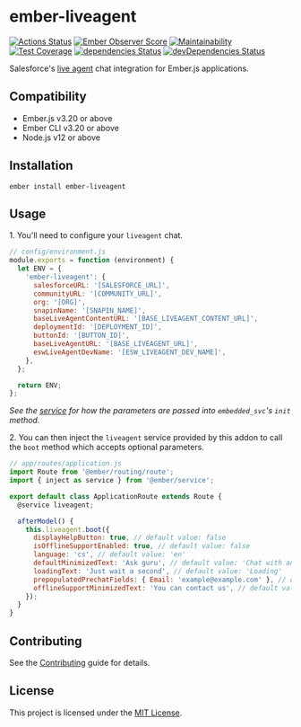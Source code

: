 # ember-liveagent

[![Actions Status](https://github.com/zonkyio/ember-liveagent/workflows/CI/badge.svg)](https://github.com/zonkyio/ember-liveagent/actions)
[![Ember Observer Score](https://emberobserver.com/badges/ember-liveagent.svg)](https://emberobserver.com/addons/ember-liveagent)
[![Maintainability](https://api.codeclimate.com/v1/badges/1f036b2befff3579f2f7/maintainability)](https://codeclimate.com/github/zonkyio/ember-liveagent/maintainability)
[![Test Coverage](https://api.codeclimate.com/v1/badges/1f036b2befff3579f2f7/test_coverage)](https://codeclimate.com/github/zonkyio/ember-liveagent/test_coverage)
[![dependencies Status](https://david-dm.org/zonkyio/ember-liveagent/status.svg)](https://david-dm.org/zonkyio/ember-liveagent)
[![devDependencies Status](https://david-dm.org/zonkyio/ember-liveagent/dev-status.svg)](https://david-dm.org/zonkyio/ember-liveagent?type=dev)

Salesforce's [live agent](https://www.salesforce.com/products/service-cloud/features/live-agent/) chat integration for Ember.js applications.

## Compatibility

- Ember.js v3.20 or above
- Ember CLI v3.20 or above
- Node.js v12 or above

## Installation

```
ember install ember-liveagent
```

## Usage

1\. You'll need to configure your `liveagent` chat.

```javascript
// config/environment.js
module.exports = function (environment) {
  let ENV = {
    'ember-liveagent': {
      salesforceURL: '[SALESFORCE_URL]',
      communityURL: '[COMMUNITY_URL]',
      org: '[ORG]',
      snapinName: '[SNAPIN_NAME]',
      baseLiveAgentContentURL: '[BASE_LIVEAGENT_CONTENT_URL]',
      deploymentId: '[DEPLOYMENT_ID]',
      buttonId: '[BUTTON_ID]',
      baseLiveAgentURL: '[BASE_LIVEAGENT_URL]',
      eswLiveAgentDevName: '[ESW_LIVEAGENT_DEV_NAME]',
    },
  };

  return ENV;
};
```

_See the [service](addon/services/liveagent.js) for how the parameters are passed into `embedded_svc`'s `init` method._

2\. You can then inject the `liveagent` service provided by this addon to call the `boot` method which accepts optional parameters.

```javascript
// app/routes/application.js
import Route from '@ember/routing/route';
import { inject as service } from '@ember/service';

export default class ApplicationRoute extends Route {
  @service liveagent;

  afterModel() {
    this.liveagent.boot({
      displayHelpButton: true, // default value: false
      isOfflineSupportEnabled: true, // default value: false
      language: 'cs', // default value: 'en'
      defaultMinimizedText: 'Ask guru', // default value: 'Chat with an Expert'
      loadingText: 'Just wait a second', // default value: 'Loading'
      prepopulatedPrechatFields: { Email: 'example@example.com' }, // default value: {}
      offlineSupportMinimizedText: 'You can contact us', // default value: 'Contact Us'
    });
  }
}
```

## Contributing

See the [Contributing](CONTRIBUTING.md) guide for details.

## License

This project is licensed under the [MIT License](LICENSE.md).
